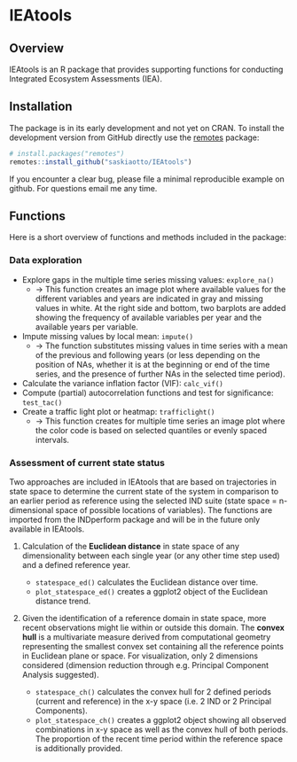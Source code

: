 
<!-- README.md is generated from README.Rmd. Please edit that file -->

# IEAtools

<!-- <img src="tools/images/rquiz_logo.png" align="right" width="100" height="112" /> -->

## Overview

IEAtools is an R package that provides supporting functions for
conducting Integrated Ecosystem Assessments (IEA).

## Installation

The package is in its early development and not yet on CRAN. To install
the development version from GitHub directly use the
[remotes](https://remotes.r-lib.org/) package:

``` r
# install.packages("remotes")
remotes::install_github("saskiaotto/IEAtools")
```

If you encounter a clear bug, please file a minimal reproducible example
on github. For questions email me any time.

## Functions

Here is a short overview of functions and methods included in the
package:

### Data exploration

  - Explore gaps in the multiple time series missing values:
    `explore_na()`
      - → This function creates an image plot where available values for
        the different variables and years are indicated in gray and
        missing values in white. At the right side and bottom, two
        barplots are added showing the frequency of available variables
        per year and the available years per variable.
  - Impute missing values by local mean: `impute()`
      - → The function substitutes missing values in time series with a
        mean of the  previous and following years (or less depending on
        the position of NAs, whether it is at the beginning or end of
        the time series, and the presence of further NAs in the selected
        time period).
  - Calculate the variance inflation factor (VIF): `calc_vif()`
  - Compute (partial) autocorrelation functions and test for
    significance: `test_tac()`
  - Create a traffic light plot or heatmap: `trafficlight()`
      - → This function creates for multiple time series an image plot
        where the color code is based on selected quantiles or evenly
        spaced intervals.

### Assessment of current state status

Two approaches are included in IEAtools that are based on trajectories
in state space to determine the current state of the system in
comparison to an earlier period as reference using the selected IND
suite (state space = n-dimensional space of possible locations of
variables). The functions are imported from the INDperform package and
will be in the future only available in IEAtools.

1.  Calculation of the **Euclidean distance** in state space of any
    dimensionality between each single year (or any other time step
    used) and a defined reference year.
    
      - `statespace_ed()` calculates the Euclidean distance over time.
      - `plot_statespace_ed()` creates a ggplot2 object of the Euclidean
        distance trend.

2.  Given the identification of a reference domain in state space, more
    recent observations might lie within or outside this domain. The
    **convex hull** is a multivariate measure derived from computational
    geometry representing the smallest convex set containing all the
    reference points in Euclidean plane or space. For visualization,
    only 2 dimensions considered (dimension reduction through
    e.g. Principal Component Analysis suggested).
    
      - `statespace_ch()` calculates the convex hull for 2 defined
        periods (current and reference) in the x-y space (i.e. 2 IND or
        2 Principal Components).
      - `plot_statespace_ch()` creates a ggplot2 object showing all
        observed combinations in x-y space as well as the convex hull of
        both periods. The proportion of the recent time period within
        the reference space is additionally provided.

